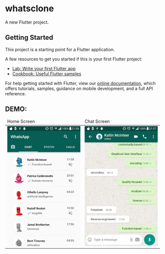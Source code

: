 # whatsclone

A new Flutter project.

## Getting Started

This project is a starting point for a Flutter application.

A few resources to get you started if this is your first Flutter project:

- [Lab: Write your first Flutter app](https://flutter.dev/docs/get-started/codelab)
- [Cookbook: Useful Flutter samples](https://flutter.dev/docs/cookbook)

For help getting started with Flutter, view our 
[online documentation](https://flutter.dev/docs), which offers tutorials, 
samples, guidance on mobile development, and a full API reference.

## DEMO:

<table>
<thead>
<tr>
<td>Home Screen</td>
<td>Chat Screen</td>
</tr>
</thead>
<tbody>
<tr>
<td><img src="https://raw.githubusercontent.com/BRKsReginaldo/Flutter-Whatsapp/master/gitassets/photo2.jpeg"/></td>
<td><img src="https://raw.githubusercontent.com/BRKsReginaldo/Flutter-Whatsapp/master/gitassets/photo1.jpeg"/></td>
</tr>
</tbody>
</table>
